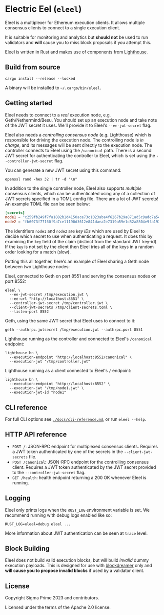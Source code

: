 Electric Eel (`eleel`)
====

Eleel is a multiplexer for Ethereum execution clients. It allows multiple consensus
clients to connect to a single execution client.

It is suitable for monitoring and analytics but **should not** be used to run
validators and **will** cause you to miss block proposals if you attempt this.

Eleel is written in Rust and makes use of components from [Lighthouse][].

## Build from source

```
cargo install --release --locked
```

A binary will be installed to `~/.cargo/bin/eleel`.

## Getting started

Eleel needs to connect to a _real_ execution node, e.g. Geth/Nethermind/Besu. You
should set up an execution node and take note of the JWT secret it uses. We'll provide it to
Eleel's `--ee-jwt-secret` flag.

Eleel also needs a _controlling consensus node_ (e.g. Lighthouse) which is responsible for driving
the execution node. The controlling node is _in charge_, and its messages will be sent
directly to the execution node. The controller connects to Eleel using the `/canonical` path. There
is a second JWT secret for authenticating the controller to Eleel, which is set using the
`--controller-jwt-secret` flag.

You can generate a new JWT secret using this command:

```
openssl rand -hex 32 | tr -d "\n"
```

In addition to the single controller node, Eleel also supports _multiple_ consensus clients,
which can be authenticated using any of a collection of JWT secrets specified in a TOML config
file. There are a lot of JWT secrets! An example TOML file can be seen below:

```toml
[secrets]
node1 = "c259fb249f7fa1882b1d4150ace73c1023aba4f6267b29a871ad5c9adc7a543a"
node2 = "fb6073f77160f9a7ce11190d3612e841daea2e7319a59e1d82a8804e9fa193ee"
```

The identifiers `node1` and `node2` are _key IDs_ which are used by Eleel to decide which secret
to use when authenticating a request. It does this by examining the `key` field of the claim
(distinct from the standard JWT key-id). If the `key` is not set by the client then Eleel
tries all of the keys in a random order looking for a match (slow).

Putting this all together, here's an example of Eleel sharing a Geth node between two Lighthouse
nodes:

Eleel, connected to Geth on port 8551 and serving the consensus nodes on port 8552:

```
eleel \
  --ee-jwt-secret /tmp/execution.jwt \
  --ee-url "http://localhost:8551" \
  --controller-jwt-secret /tmp/controller.jwt \
  --client-jwt-secrets /tmp/client-secrets.toml \
  --listen-port 8552
```

Geth, using the same JWT secret that Eleel uses to connect to it:

```
geth --authrpc.jwtsecret /tmp/execution.jwt --authrpc.port 8551
```

Lighthouse running as the controller and connected to Eleel's `/canonical` endpoint:

```
lighthouse bn \
  --execution-endpoint "http://localhost:8552/canonical" \
  --execution-jwt "/tmp/controller.jwt"
```

Lighthouse running as a client connected to Eleel's `/` endpoint:

```
lighthouse bn \
  --execution-endpoint "http://localhost:8552" \
  --execution-jwt "/tmp/node1.jwt" \
  --execution-jwt-id "node1"
```

## CLI reference

For full CLI options see [`./docs/cli-reference.md`](./docs/cli-reference.md), or run
`eleel --help`.

## HTTP API reference

- `POST /`: JSON-RPC endpoint for multiplexed consensus clients. Requires a JWT
  token authenticated by one of the secrets in the `--client-jwt-secrets` file.
- `POST /canonical`: JSON-RPC endpoint for the controlling consensus client. Requires a JWT
  token authenticated by the JWT secret provided to the
  `--controller-jwt-secret` flag.
- `GET /health`: health endpoint returning a 200 OK whenever Eleel is running.

## Logging

Eleel only prints logs when the `RUST_LOG` environment variable is set. We recommend running
with debug logs enabled like so:

```
RUST_LOG=eleel=debug eleel ...
```

More information about JWT authentication can be seen at `trace` level.

## Block Building

Eleel does not build valid execution blocks, but will build _invalid_ dummy execution
payloads. This is designed for use with [blockdreamer][blockdreamer] only and
**will cause you to propose invalid blocks** if used by a validator client.

## License

Copyright Sigma Prime 2023 and contributors.

Licensed under the terms of the Apache 2.0 license.

[Lighthouse]: https://github.com/sigp/lighthouse
[blockdreamer]: https://github.com/blockprint-collective/blockdreamer
